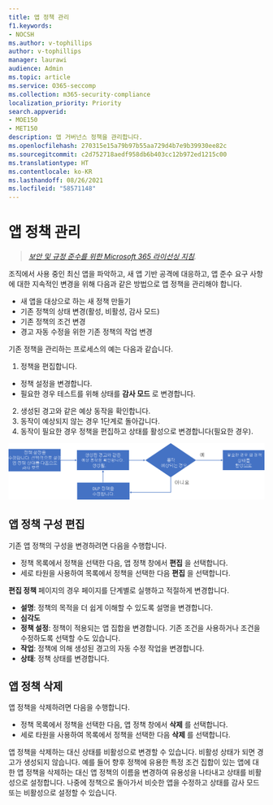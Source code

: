 ```yaml
---
title: 앱 정책 관리
f1.keywords:
- NOCSH
ms.author: v-tophillips
author: v-tophillips
manager: laurawi
audience: Admin
ms.topic: article
ms.service: O365-seccomp
ms.collection: m365-security-compliance
localization_priority: Priority
search.appverid:
- MOE150
- MET150
description: 앱 거버넌스 정책을 관리합니다.
ms.openlocfilehash: 270315e15a79b97b55aa729d4b7e9b39930ee82c
ms.sourcegitcommit: c2d752718aedf958db6b403cc12b972ed1215c00
ms.translationtype: HT
ms.contentlocale: ko-KR
ms.lasthandoff: 08/26/2021
ms.locfileid: "58571148"
---
```

# <a name="manage-app-policies"></a>앱 정책 관리

>*[보안 및 규정 준수를 위한 Microsoft 365 라이선싱 지침](https://aka.ms/ComplianceSD).*

조직에서 사용 중인 최신 앱을 파악하고, 새 앱 기반 공격에 대응하고, 앱 준수 요구 사항에 대한 지속적인 변경을 위해 다음과 같은 방법으로 앱 정책을 관리해야 합니다.

- 새 앱을 대상으로 하는 새 정책 만들기
- 기존 정책의 상태 변경(활성, 비활성, 감사 모드)
- 기존 정책의 조건 변경
- 경고 자동 수정을 위한 기존 정책의 작업 변경

기존 정책을 관리하는 프로세스의 예는 다음과 같습니다.

1. 정책을 편집합니다.

  - 정책 설정을 변경합니다.
  - 필요한 경우 테스트를 위해 상태를 **감사 모드** 로 변경합니다.

2. 생성된 경고와 같은 예상 동작을 확인합니다.
1. 동작이 예상되지 않는 경우 1단계로 돌아갑니다.
1. 동작이 필요한 경우 정책을 편집하고 상태를 활성으로 변경합니다(필요한 경우).

![앱 정책 관리 워크플로.](../media/manage-app-protection-governance/mapg-manage-policy-process.png)

## <a name="editing-an-app-policy-configuration"></a>앱 정책 구성 편집

기존 앱 정책의 구성을 변경하려면 다음을 수행합니다.

- 정책 목록에서 정책을 선택한 다음, 앱 정책 창에서 **편집** 을 선택합니다.
- 세로 타원을 사용하여 목록에서 정책을 선택한 다음 **편집** 을 선택합니다.

**편집 정책** 페이지의 경우 페이지를 단계별로 실행하고 적절하게 변경합니다.

- **설명**: 정책의 목적을 더 쉽게 이해할 수 있도록 설명을 변경합니다.
- **심각도**
- **정책 설정**: 정책이 적용되는 앱 집합을 변경합니다. 기존 조건을 사용하거나 조건을 수정하도록 선택할 수도 있습니다.
- **작업**: 정책에 의해 생성된 경고의 자동 수정 작업을 변경합니다.
- **상태**: 정책 상태를 변경합니다.

## <a name="deleting-an-app-policy"></a>앱 정책 삭제

앱 정책을 삭제하려면 다음을 수행합니다.

- 정책 목록에서 정책을 선택한 다음, 앱 정책 창에서 **삭제** 를 선택합니다.
- 세로 타원을 사용하여 목록에서 정책을 선택한 다음 **삭제** 를 선택합니다.

앱 정책을 삭제하는 대신 상태를 비활성으로 변경할 수 있습니다. 비활성 상태가 되면 경고가 생성되지 않습니다. 예를 들어 향후 정책에 유용한 특정 조건 집합이 있는 앱에 대한 앱 정책을 삭제하는 대신 앱 정책의 이름을 변경하여 유용성을 나타내고 상태를 비활성으로 설정합니다. 나중에 정책으로 돌아가서 비슷한 앱을 수정하고 상태를 감사 모드 또는 비활성으로 설정할 수 있습니다.

